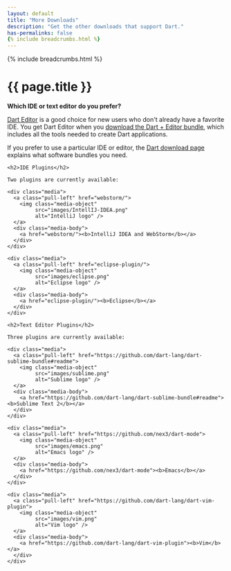 ```yaml
---
layout: default
title: "More Downloads"
description: "Get the other downloads that support Dart."
has-permalinks: false
{% include breadcrumbs.html %}
---
```


{% include breadcrumbs.html %}

# {{ page.title }}

**Which IDE or text editor do you prefer?**

[Dart Editor](/tools/editor/) is a good choice for new users
who don't already have a favorite IDE.
You get Dart Editor when you
[download the Dart + Editor bundle](/downloads/),
which includes all the tools needed to create Dart applications.

If you prefer to use a particular IDE or editor, the
[Dart download page](/downloads/) explains what software
bundles you need.

<div class="row">
  <div class="col-md-6">

    <h2>IDE Plugins</h2>

    Two plugins are currently available:

    <div class="media">
      <a class="pull-left" href="webstorm/">
        <img class="media-object"
             src="images/IntellIJ-IDEA.png"
             alt="IntelliJ logo" />
      </a>
      <div class="media-body">
        <a href="webstorm/"><b>IntelliJ IDEA and WebStorm</b></a>
      </div>
    </div>

    <div class="media">
      <a class="pull-left" href="eclipse-plugin/">
        <img class="media-object"
             src="images/eclipse.png"
             alt="Eclipse logo" />
      </a>
      <div class="media-body">
        <a href="eclipse-plugin/"><b>Eclipse</b></a>
      </div>
    </div>
  </div>

  <div class="col-md-6">

    <h2>Text Editor Plugins</h2>

    Three plugins are currently available:

    <div class="media">
      <a class="pull-left" href="https://github.com/dart-lang/dart-sublime-bundle#readme">
        <img class="media-object"
             src="images/sublime.png"
             alt="Sublime logo" />
      </a>
      <div class="media-body">
        <a href="https://github.com/dart-lang/dart-sublime-bundle#readme"><b>Sublime Text 2</b></a>
      </div>
    </div>

    <div class="media">
      <a class="pull-left" href="https://github.com/nex3/dart-mode">
        <img class="media-object"
             src="images/emacs.png"
             alt="Emacs logo" />
      </a>
      <div class="media-body">
        <a href="https://github.com/nex3/dart-mode"><b>Emacs</b></a>
      </div>
    </div>

    <div class="media">
      <a class="pull-left" href="https://github.com/dart-lang/dart-vim-plugin">
        <img class="media-object"
             src="images/vim.png"
             alt="Vim logo" />
      </a>
      <div class="media-body">
        <a href="https://github.com/dart-lang/dart-vim-plugin"><b>Vim</b></a>
      </div>
    </div>
  </div>
</div>
